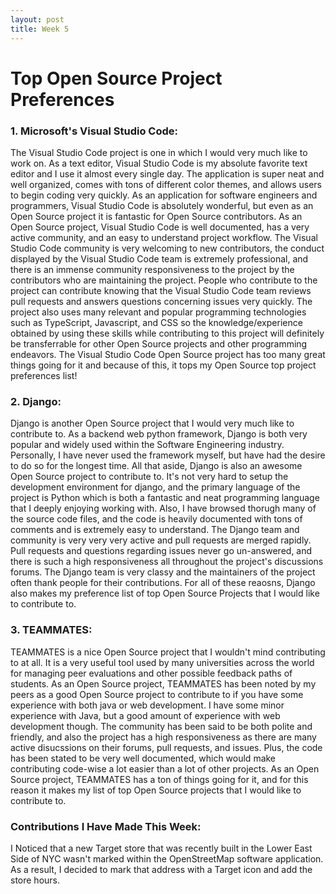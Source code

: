 ```yaml
---
layout: post
title: Week 5
---
```


# Top Open Source Project Preferences

### 1. Microsoft's Visual Studio Code:
The Visual Studio Code project is one in which I would very much like to work on. As a text editor, Visual Studio Code is my absolute favorite text editor and I use it almost every single day. The application is super neat and well organized, comes with tons of different color themes, and allows users to begin coding very quickly. As an application for software engineers and programmers, Visual Studio Code is absolutely wonderful, but even as an Open Source project it is fantastic for Open Source contributors. As an Open Source project, Visual Studio Code is well documented, has a very active community, and an easy to understand project workflow. The Visual Studio Code community is very welcoming to new contributors, the conduct displayed by the Visual Studio Code team is extremely professional, and there is an immense community responsiveness to the project by the contributors who are maintaining the project. People who contribute to the project can contribute knowing that the Visual Studio Code team reviews pull requests and answers questions concerning issues very quickly. The project also uses many relevant and popular programming technologies such as TypeScript, Javascript, and CSS so the knowledge/experience obtained by using these skills while contributing to this project will definitely be transferrable for other Open Source projects and other programming endeavors. The Visual Studio Code Open Source project has too many great things going for it and because of this, it tops my Open Source top project preferences list!


### 2. Django:
Django is another Open Source project that I would very much like to contribute to. As a backend web python framework, Django is both very popular and widely used within the Software Engineering industry. Personally, I have never used the framework myself, but have had the desire to do so for the longest time. All that aside, Django is also an awesome Open Source project to contribute to. It's not very hard to setup the development environment for django, and the primary language of the project is Python which is both a fantastic and neat programming language that I deeply enjoying working with. Also, I have browsed thorugh many of the source code files, and the code is heavily documented with tons of comments and is extremely easy to understand. The Django team and community is very very very active and pull requests are merged rapidly. Pull requests and questions regarding issues never go un-answered, and there is such a high responsiveness all throughout the project's discussions forums. The Django team is very classy and the maintainers of the project often thank people for their contributions. For all of these reaosns, Django also makes my preference list of top Open Source Projects that I would like to contribute to.

### 3. TEAMMATES:
TEAMMATES is a nice Open Source project that I wouldn't mind contributing to at all. It is a very useful tool used by many universities across the world for managing peer evaluations and other possible feedback paths of students. As an Open Source project, TEAMMATES has been noted by my peers as a good Open Source project to contribute to if you have some experience with both java or web development. I have some minor experience with Java, but a good amount of experience with web development though. The community has been said to be both polite and friendly, and also the project has a high responsiveness as there are many active disucssions on their forums, pull requests, and issues. Plus, the code has been stated to be very well documented, which would make contributing code-wise a lot easier than a lot of other projects. As an Open Source project, TEAMMATES has a ton of things going for it, and for this reason it makes my list of top Open Source projects that I would like to contribute to.

### Contributions I Have Made This Week:
I Noticed that a new Target store that was recently built in the Lower East Side of NYC wasn't marked within the OpenStreetMap software application. As a result, I decided to mark that address with a Target icon and add the store hours.

